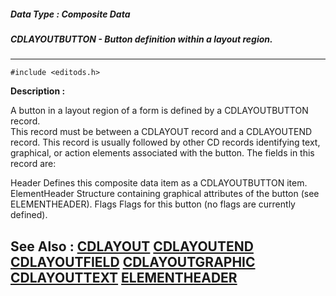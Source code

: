 ##### Data Type : Composite Data
##### CDLAYOUTBUTTON - Button definition within a layout region.
---
```
#include <editods.h>
```
**Description :**

A button in a layout region of a form is defined by a CDLAYOUTBUTTON record.  
This record must be between a CDLAYOUT record and a CDLAYOUTEND record.  This 
record is usually followed by other CD records identifying text,  graphical, or 
action elements associated with the button.  The fields in this record are:

Header Defines this composite data item as a CDLAYOUTBUTTON item.
ElementHeader Structure containing graphical attributes of the button (see 
ELEMENTHEADER).
Flags Flags for this button (no flags are currently defined).


**See Also :**
[CDLAYOUT](/reference/Data/CDLAYOUT)
[CDLAYOUTEND](/reference/Data/CDLAYOUTEND)
[CDLAYOUTFIELD](/reference/Data/CDLAYOUTFIELD)
[CDLAYOUTGRAPHIC](/reference/Data/CDLAYOUTGRAPHIC)
[CDLAYOUTTEXT](/reference/Data/CDLAYOUTTEXT)
[ELEMENTHEADER](/reference/Data/ELEMENTHEADER)
---
